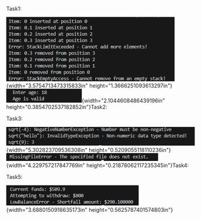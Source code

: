 Task1:

![](./image1.png){width="3.5754713473315833in"
height="1.3666251093613297in"}![](./image2.png){width="2.1044608486439196in"
height="0.3854702537182852in"}Task2:

Task3:

![](./image3.png){width="5.302823709536308in"
height="0.5209055118110236in"}![](./image4.png){width="4.229757217847769in"
height="0.21878062117235345in"}Task4:

Task5:

![](./image5.png){width="3.6880150918635173in"
height="0.5625787401574803in"}
